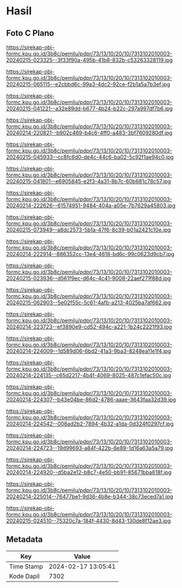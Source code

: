 # Hasil

## Foto C Plano

https://sirekap-obj-formc.kpu.go.id/3b8c/pemilu/pdpr/73/13/10/20/10/7313102010003-20240215-023325--3f33f90a-495b-41b8-832b-c53263328119.jpg

https://sirekap-obj-formc.kpu.go.id/3b8c/pemilu/pdpr/73/13/10/20/10/7313102010003-20240215-065115--e2cbbd6c-99a3-4dc2-92ce-f2b1a5a7b3ef.jpg

https://sirekap-obj-formc.kpu.go.id/3b8c/pemilu/pdpr/73/13/10/20/10/7313102010003-20240215-041221--a32e89dd-b677-4b24-b22c-297a997df7b6.jpg

https://sirekap-obj-formc.kpu.go.id/3b8c/pemilu/pdpr/73/13/10/20/10/7313102010003-20240214-220821--b902c469-b4c6-4ff0-a483-3bf7609280df.jpg

https://sirekap-obj-formc.kpu.go.id/3b8c/pemilu/pdpr/73/13/10/20/10/7313102010003-20240215-045933--cc8fc6d0-de4c-44c6-ba02-5c92f1ae94c0.jpg

https://sirekap-obj-formc.kpu.go.id/3b8c/pemilu/pdpr/73/13/10/20/10/7313102010003-20240215-041801--e6905845-e2f3-4a31-8b7c-60b681c78c57.jpg

https://sirekap-obj-formc.kpu.go.id/3b8c/pemilu/pdpr/73/13/10/20/10/7313102010003-20240214-222626--61574951-9484-404a-a05e-7b7629a45803.jpg

https://sirekap-obj-formc.kpu.go.id/3b8c/pemilu/pdpr/73/13/10/20/10/7313102010003-20240215-073949--a8dc2573-5b1a-47f6-8c39-b01a2421c10e.jpg

https://sirekap-obj-formc.kpu.go.id/3b8c/pemilu/pdpr/73/13/10/20/10/7313102010003-20240214-222914--886352cc-13e4-4618-bd6c-99c0623d9cb7.jpg

https://sirekap-obj-formc.kpu.go.id/3b8c/pemilu/pdpr/73/13/10/20/10/7313102010003-20240215-023936--d561f9ec-d64c-4c41-9008-22aef271f88d.jpg

https://sirekap-obj-formc.kpu.go.id/3b8c/pemilu/pdpr/73/13/10/20/10/7313102010003-20240215-062903--5e02f55c-5c61-4afb-a213-4025ba7af662.jpg

https://sirekap-obj-formc.kpu.go.id/3b8c/pemilu/pdpr/73/13/10/20/10/7313102010003-20240214-223723--ef3890e9-cd52-494c-a221-1b24c2221f93.jpg

https://sirekap-obj-formc.kpu.go.id/3b8c/pemilu/pdpr/73/13/10/20/10/7313102010003-20240214-224009--1d589d06-6bd2-41a3-9ba3-8248ea11e1f4.jpg

https://sirekap-obj-formc.kpu.go.id/3b8c/pemilu/pdpr/73/13/10/20/10/7313102010003-20240214-224135--c65d2217-4b4f-4069-8025-487c1efac50c.jpg

https://sirekap-obj-formc.kpu.go.id/3b8c/pemilu/pdpr/73/13/10/20/10/7313102010003-20240214-224307--b43e04be-86d2-4786-aaae-3643faa32d39.jpg

https://sirekap-obj-formc.kpu.go.id/3b8c/pemilu/pdpr/73/13/10/20/10/7313102010003-20240214-224542--006ad2b2-7894-4b32-a1da-0d324f0297cf.jpg

https://sirekap-obj-formc.kpu.go.id/3b8c/pemilu/pdpr/73/13/10/20/10/7313102010003-20240214-224723--19d99693-a84f-422b-8e89-1d16a63a5a79.jpg

https://sirekap-obj-formc.kpu.go.id/3b8c/pemilu/pdpr/73/13/10/20/10/7313102010003-20240214-224920--d5ba2e12-b8c7-4e50-bb91-85671bba618f.jpg

https://sirekap-obj-formc.kpu.go.id/3b8c/pemilu/pdpr/73/13/10/20/10/7313102010003-20240214-225014--76477be1-9d36-4b8e-b344-38c73eced7a1.jpg

https://sirekap-obj-formc.kpu.go.id/3b8c/pemilu/pdpr/73/13/10/20/10/7313102010003-20240215-024510--75320c7a-184f-4430-8d43-130de8f12ae3.jpg


## Metadata

| Key        | Value               |
| ---------- | ------------------- |
| Time Stamp | 2024-02-17 13:05:41 |
| Kode Dapil | 7302                |



